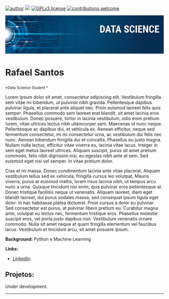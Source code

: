 [![author](https://img.shields.io/badge/author-rss--design-red)](https://https://www.linkedin.com/in/rssdesign) 
[![](https://img.shields.io/badge/python-3.7+-blue.svg)](https://www.python.org/downloads/release/python-365/) 
[![GPLv3 license](https://img.shields.io/badge/License-GPLv3-blue.svg)](http://perso.crans.org/besson/LICENSE.html) 
[![contributions welcome](https://img.shields.io/badge/contributions-welcome-brightgreen.svg?style=flat)](https://github.com/rss-design/data_science/issues)

<p align="center">
  <img src="banner.png" >
</p>

# Rafael Santos
<sub>*Data Science Student *</sub>

Lorem ipsum dolor sit amet, consectetur adipiscing elit. Vestibulum fringilla sem vitae mi bibendum, ut pulvinar nibh gravida. Pellentesque dapibus pulvinar ligula, et placerat ante aliquet nec. Proin euismod laoreet felis quis semper. Phasellus commodo sem laoreet erat blandit, sit amet lacinia eros vestibulum. Donec posuere, tortor in lacinia vestibulum, odio enim pretium lorem, vitae ultrices lectus nibh ullamcorper sem. Maecenas id nunc neque. Pellentesque ac dapibus dui, et vehicula ex. Aenean efficitur, neque sed fermentum consectetur, mi mi consectetur urna, ac vestibulum dui felis nec nunc. Aenean bibendum fringilla dui et convallis. Phasellus eu justo magna. Nullam nulla lectus, efficitur vitae viverra eu, lacinia vitae lacus. Integer in sem eget metus laoreet ultrices. Aliquam suscipit, purus sit amet pretium commodo, felis nibh dignissim nisi, eu egestas nibh ante at sem. Sed euismod eget nisi vel semper. In vitae pretium dolor.

Cras et mi massa. Donec condimentum lacinia ante vitae placerat. Aliquam vestibulum tellus sed ex vehicula, fringilla cursus leo volutpat. Mauris viverra, purus at euismod mattis, lorem risus lacinia nibh, ut tempus arcu nunc a urna. Quisque tincidunt nisi enim, quis pulvinar eros pellentesque at. Donec tristique facilisis neque ut venenatis. Aliquam laoreet, diam eget blandit laoreet, dui purus sodales massa, sed consequat ipsum ligula eget dolor. In hac habitasse platea dictumst. Proin cursus a dolor eu pulvinar. Sed consectetur est purus, at pulvinar libero pretium eu. Curabitur magna ante, volutpat eu lectus nec, fermentum tristique eros. Phasellus molestie suscipit eros, vel porta justo dapibus non. Vestibulum venenatis ornare commodo. Nulla sit amet neque at quam fringilla elementum vel faucibus lacus. Vestibulum et tincidunt arcu, sit amet posuere ipsum.

**Background:** Python e Machine Learning

**Links:**
* [LinkedIn](https://https://www.linkedin.com/in/rssdesign)



## Projetos:
Under development.



---





